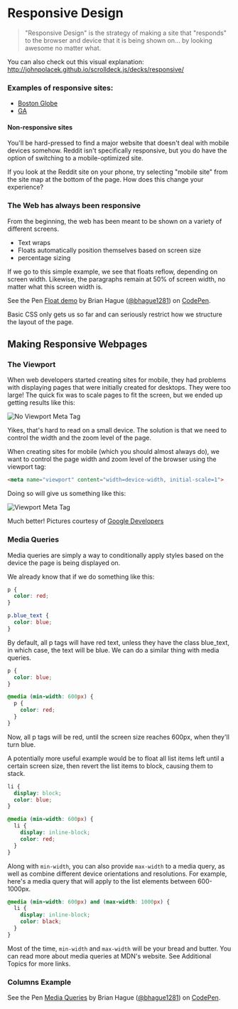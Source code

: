 # Responsive Design

> "Responsive Design" is the strategy of making a site that "responds" to the browser and device that it is being shown on... by looking awesome no matter what.

You can also check out this visual explanation:
http://johnpolacek.github.io/scrolldeck.js/decks/responsive/

### Examples of responsive sites:

- [Boston Globe](http://www.bostonglobe.com/)  
- [GA](https://generalassemb.ly/)

#### Non-responsive sites

You'll be hard-pressed to find a major website that doesn't deal with mobile
devices somehow. Reddit isn't specifically responsive, but you do have the
option of switching to a mobile-optimized site.

If you look at the Reddit site on your phone, try selecting "mobile site" from the site map at the bottom of the page. How does this change your
experience?

### The Web has always been responsive

From the beginning, the web has been meant to be shown on a variety of
different screens. 

* Text wraps
* Floats automatically position themselves based
on screen size
* percentage sizing

If we go to this simple example, we see that floats reflow, depending on screen
width. Likewise, the paragraphs remain at 50% of screen width, no matter what this screen width is.

<p data-height="400" data-theme-id="0" data-slug-hash="ZOYWQJ" data-default-tab="html,result" data-user="bhague1281" data-embed-version="2" class="codepen">See the Pen <a href="http://codepen.io/bhague1281/pen/ZOYWQJ/">Float demo</a> by Brian Hague (<a href="http://codepen.io/bhague1281">@bhague1281</a>) on <a href="http://codepen.io">CodePen</a>.</p>

Basic CSS only gets us so far and can seriously restrict how we structure the layout of the page.

## Making Responsive Webpages

### The Viewport

When web developers started creating sites for mobile, they had problems with
displaying pages that were initially created for desktops. They were too large!
The quick fix was to scale pages to fit the screen, but we ended up getting
results like this:

![No Viewport Meta Tag](https://developers.google.com/speed/docs/insights/images/viewport/iphone_no_viewport.jpg)

Yikes, that's hard to read on a small device. The solution is that we need to
control the width and the zoom level of the page.

When creating sites for mobile (which you should almost always do), we want to
control the page width and zoom level of the browser using the viewport tag:

```html
<meta name="viewport" content="width=device-width, initial-scale=1">
```

Doing so will give us something like this:

![Viewport Meta Tag](https://developers.google.com/speed/docs/insights/images/viewport/iphone_viewport.jpg)

Much better! Pictures courtesy of [Google Developers](https://developers.google.com)

### Media Queries

Media queries are simply a way to conditionally apply styles based on the
device the page is being displayed on.

We already know that if we do something like this:

```css
p {
  color: red;
}

p.blue_text {
  color: blue;
}
```

By default, all p tags will have red text, unless they have the class
blue_text, in which case, the text will be blue. We can do a similar thing with
media queries.

```css
p {
  color: blue;
}

@media (min-width: 600px) {
  p {
    color: red;
  }
}
```

Now, all p tags will be red, until the screen size reaches 600px, when they'll turn blue.

A potentially more useful example would be to float all list items left until a
certain screen size, then revert the list items to block, causing them to
stack.

```css
li {
  display: block;
  color: blue;
}

@media (min-width: 600px) {
  li {
    display: inline-block;
    color: red;
  }
}
```

Along with `min-width`, you can also provide `max-width` to a media query, as
well as combine different device orientations and resolutions. For example,
here's a media query that will apply to the list elements between 600-1000px.

```css
@media (min-width: 600px) and (max-width: 1000px) {
  li {
    display: inline-block;
    color: black;
  }
}
```

Most of the time, `min-width` and `max-width` will be your bread and butter.
You can read more about media queries at MDN's website. See Additional Topics
for more links.

### Columns Example

<p data-height="400" data-theme-id="0" data-slug-hash="zBxqda" data-default-tab="html,result" data-user="bhague1281" data-embed-version="2" class="codepen">See the Pen <a href="http://codepen.io/bhague1281/pen/zBxqda/">Media Queries</a> by Brian Hague (<a href="http://codepen.io/bhague1281">@bhague1281</a>) on <a href="http://codepen.io">CodePen</a>.</p>
